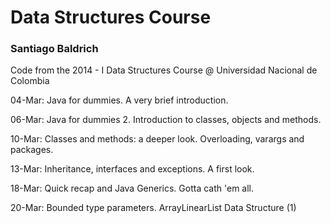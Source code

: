 Data Structures Course<br/><h3>Santiago Baldrich</h3>
=======

Code from the 2014 - I Data Structures Course @ Universidad Nacional de Colombia

04-Mar: Java for dummies. A very brief introduction.

06-Mar: Java for dummies 2. Introduction to classes, objects and methods.

10-Mar: Classes and methods: a deeper look. Overloading, varargs and packages.

13-Mar: Inheritance, interfaces and exceptions. A first look.

18-Mar: Quick recap and Java Generics. Gotta cath 'em all.

20-Mar: Bounded type parameters. ArrayLinearList Data Structure (1)
